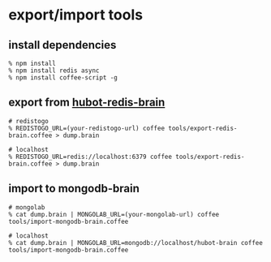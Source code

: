 # export/import tools

## install dependencies

    % npm install
    % npm install redis async
    % npm install coffee-script -g


## export from [hubot-redis-brain](https://npmjs.com/package/hubot-redis-brain)

    # redistogo
    % REDISTOGO_URL=(your-redistogo-url) coffee tools/export-redis-brain.coffee > dump.brain

    # localhost
    % REDISTOGO_URL=redis://localhost:6379 coffee tools/export-redis-brain.coffee > dump.brain

## import to mongodb-brain

    # mongolab
    % cat dump.brain | MONGOLAB_URL=(your-mongolab-url) coffee tools/import-mongodb-brain.coffee

    # localhost
    % cat dump.brain | MONGOLAB_URL=mongodb://localhost/hubot-brain coffee tools/import-mongodb-brain.coffee
